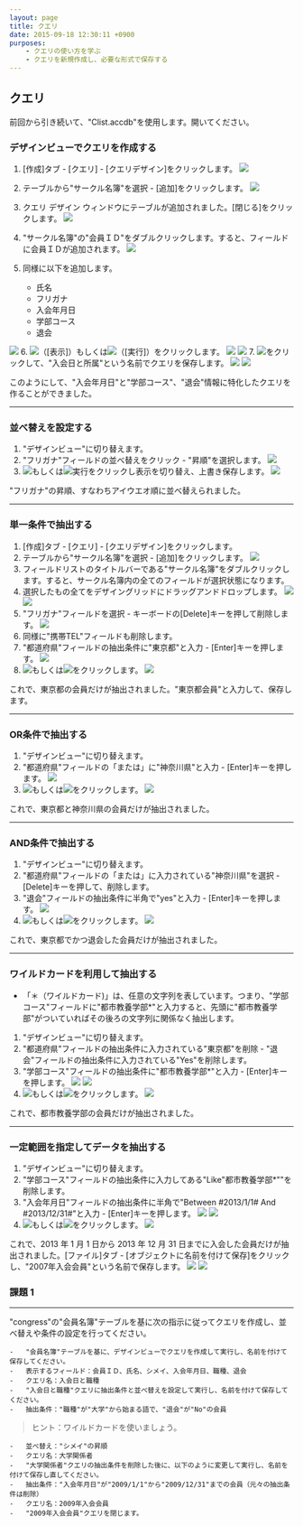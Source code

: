 ```yaml
---
layout: page
title: クエリ
date: 2015-09-18 12:30:11 +0900
purposes:
    - クエリの使い方を学ぶ
    - クエリを新規作成し、必要な形式で保存する
---
```



クエリ
--------------
前回から引き続いて、"Clist.accdb"を使用します。開いてください。
### デザインビューでクエリを作成する

1. [作成]タブ - [クエリ] - [クエリデザイン]をクリックします。
![](./pic/newquery1.png)
2. テーブルから"サークル名簿"を選択 - [追加]をクリックします。
![](./pic/newquery2.png)
3. クエリ デザイン ウィンドウにテーブルが追加されました。[閉じる]をクリックします。
![](./pic/newquery3.png)
4. "サークル名簿"の"会員ＩＤ"をダブルクリックします。すると、フィールドに会員ＩＤが追加されます。
![](./pic/newquery4.png)
5. 同様に以下を追加します。

    -   氏名
    -   フリガナ
    -   入会年月日
    -   学部コース
    -   退会

![](./pic/newquery5.png)
6. ![](./pic/databaseview.png)（[表示]）もしくは![](./pic/action.png)（[実行]）をクリックします。
![](./pic/newquery6.png)
![](./pic/newquery7.png)
7. ![](./pic/quicksave.png)をクリックして、"入会日と所属"という名前でクエリを保存します。
![](./pic/newquery8.png)
![](./pic/newquery9.png)

このようにして、"入会年月日"と"学部コース"、"退会"情報に特化したクエリを作ることができました。

---
### 並べ替えを設定する

1. "デザインビュー"に切り替えます。
2. "フリガナ"フィールドの並べ替えをクリック - "昇順"を選択します。
![](./pic/sortname1.png)
3. ![](./pic/databaseview.png)もしくは![](./pic/action.png)実行をクリックし表示を切り替え、上書き保存します。
![](./pic/sortname2.png)

"フリガナ"の昇順、すなわちアイウエオ順に並べ替えられました。

---
### 単一条件で抽出する

1. [作成]タブ - [クエリ] - [クエリデザイン]をクリックします。
2. テーブルから"サークル名簿"を選択 - [追加]をクリックします。
![](./pic/abstract1.png)
3. フィールドリストのタイトルバーである"サークル名簿"をダブルクリックします。すると、サークル名簿内の全てのフィールドが選択状態になります。
4. 選択したもの全てをデザイングリッドにドラッグアンドドロップします。
![](./pic/abstract2.png)
![](./pic/abstract3.png)
5. "フリガナ"フィールドを選択 - キーボードの[Delete]キーを押して削除します。
![](./pic/abstract4.png)
6. 同様に"携帯TEL"フィールドも削除します。
7. "都道府県"フィールドの抽出条件に"東京都"と入力 - [Enter]キーを押します。
![](./pic/abstract5.png)
8. ![](./pic/databaseview.png)もしくは![](./pic/action.png)をクリックします。
![](./pic/abstract6.png)

これで、東京都の会員だけが抽出されました。"東京都会員"と入力して、保存します。

---
### OR条件で抽出する

1. "デザインビュー"に切り替えます。
2. "都道府県"フィールドの「または」に"神奈川県"と入力 - [Enter]キーを押します。
![](./pic/or1.png)
3. ![](./pic/databaseview.png)もしくは![](./pic/action.png)をクリックします。
![](./pic/or2.png)

これで、東京都と神奈川県の会員だけが抽出されました。

---
### AND条件で抽出する

1. "デザインビュー"に切り替えます。
2. "都道府県"フィールドの「または」に入力されている"神奈川県"を選択 - [Delete]キーを押して、削除します。
3. "退会"フィールドの抽出条件に半角で"yes"と入力 - [Enter]キーを押します。
![](./pic/and1.png)
4. ![](./pic/databaseview.png)もしくは![](./pic/action.png)をクリックします。
![](./pic/and2.png)

これで、東京都でかつ退会した会員だけが抽出されました。

---
### ワイルドカードを利用して抽出する

 - 「＊（ワイルドカード)」は、任意の文字列を表しています。つまり、"学部コース"フィールドに"都市教養学部*"と入力すると、先頭に"都市教養学部"がついていればその後ろの文字列に関係なく抽出します。

1. "デザインビュー"に切り替えます。
2. "都道府県"フィールドの抽出条件に入力されている"東京都"を削除 - "退会"フィールドの抽出条件に入力されている"Yes"を削除します。
3. "学部コース"フィールドの抽出条件に"都市教養学部*"と入力 - [Enter]キーを押します。
![](./pic/wildcard1.png)
![](./pic/wildcard2.png)
4. ![](./pic/databaseview.png)もしくは![](./pic/action.png)をクリックします。
![](./pic/wildcard3.png)

これで、都市教養学部の会員だけが抽出されました。

---
### 一定範囲を指定してデータを抽出する

1. "デザインビュー"に切り替えます。
2. "学部コース"フィールドの抽出条件に入力してある"Like"都市教養学部*""を削除します。
3. "入会年月日"フィールドの抽出条件に半角で"Between #2013/1/1# And #2013/12/31#"と入力 - [Enter]キーを押します。
![](./pic/between1.png)
![](./pic/between2.png)
4. ![](./pic/databaseview.png)もしくは![](./pic/action.png)をクリックします。
![](./pic/between3.png)

これで、2013 年 1 月 1 日から 2013 年 12 月 31 日までに入会した会員だけが抽出されました。[ファイル]タブ - [オブジェクトに名前を付けて保存]をクリックし、"2007年入会会員"という名前で保存します。
![](./pic/between4.png)
![](./pic/between5.png)

### 課題 1
--------------
"congress"の"会員名簿"テーブルを基に次の指示に従ってクエリを作成し、並べ替えや条件の設定を行ってください。

    -   "会員名簿"テーブルを基に、デザインビューでクエリを作成して実行し、名前を付けて保存してください。
    -   表示するフィールド：会員ＩＤ、氏名、シメイ、入会年月日、職種、退会
    -   クエリ名：入会日と職種
    -   "入会日と職種"クエリに抽出条件と並べ替えを設定して実行し、名前を付けて保存してください。
    -   抽出条件："職種"が"大学"から始まる語で、"退会"が"No"の会員

> ヒント：ワイルドカードを使いましょう。

    -   並べ替え："シメイ"の昇順
    -   クエリ名：大学関係者
    -   "大学関係者"クエリの抽出条件を削除した後に、以下のように変更して実行し、名前を付けて保存し直してください。
    -   抽出条件："入会年月日"が"2009/1/1"から"2009/12/31"までの会員（元々の抽出条件は削除）
    -   クエリ名：2009年入会会員
    -   "2009年入会会員"クエリを閉じます。
